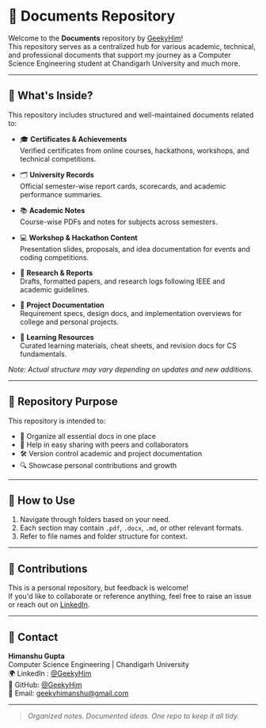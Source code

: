 # 📁 Documents Repository

Welcome to the **Documents** repository by [GeekyHim](https://github.com/GeekyHim)!  
This repository serves as a centralized hub for various academic, technical, and professional documents that support my journey as a Computer Science Engineering student at Chandigarh University and much more.

---

## 🧾 What's Inside?

This repository includes structured and well-maintained documents related to:

- 🎓 **Certificates & Achievements**  
  Verified certificates from online courses, hackathons, workshops, and technical competitions.

- 🗂️ **University Records**  
  Official semester-wise report cards, scorecards, and academic performance summaries.

- 📚 **Academic Notes**  
  Course-wise PDFs and notes for subjects across semesters.

- 💻 **Workshop & Hackathon Content**  
  Presentation slides, proposals, and idea documentation for events and coding competitions.

- 📝 **Research & Reports**  
  Drafts, formatted papers, and research logs following IEEE and academic guidelines.

- 📑 **Project Documentation**  
  Requirement specs, design docs, and implementation overviews for college and personal projects.

- 🧠 **Learning Resources**  
  Curated learning materials, cheat sheets, and revision docs for CS fundamentals.

*Note: Actual structure may vary depending on updates and new additions.*

---

## 🚧 Repository Purpose

This repository is intended to:

- 📌 Organize all essential docs in one place
- 🔁 Help in easy sharing with peers and collaborators
- 🛠️ Version control academic and project documentation
- 🔍 Showcase personal contributions and growth

---

## 📌 How to Use

1. Navigate through folders based on your need.
2. Each section may contain `.pdf`, `.docx`, `.md`, or other relevant formats.
3. Refer to file names and folder structure for context.

---

## 🤝 Contributions

This is a personal repository, but feedback is welcome!  
If you'd like to collaborate or reference anything, feel free to raise an issue or reach out on [LinkedIn](https://www.linkedin.com/in/GeekyHim/).

---

## 📧 Contact

**Himanshu Gupta**  <br>
Computer Science Engineering | Chandigarh University <br>
🌍 LinkedIn : [@GeekyHim](https://www.linkedin.com/in/geekyhim/) <br>
🔗 GitHub: [@GeekyHim](https://github.com/GeekyHim)   <br>
📩 Email: geekyhimanshu@gmail.com <br>

---

> *Organized notes. Documented ideas. One repo to keep it all tidy.*


